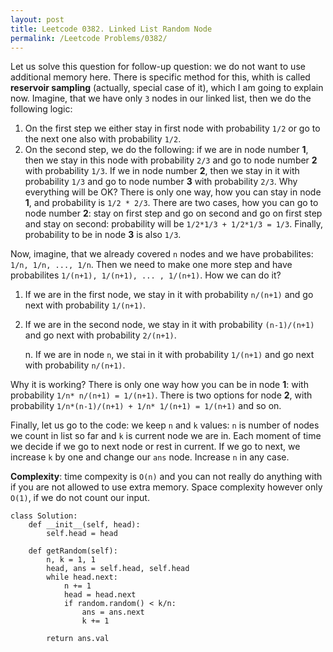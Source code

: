 ```yaml
---
layout: post
title: Leetcode 0382. Linked List Random Node
permalink: /Leetcode Problems/0382/
---
```


Let us solve this question for follow-up question: we do not want to use additional memory here. There is specific method for this, whith is called **reservoir sampling** (actually, special case of it), which I am going to explain now. Imagine, that we have only `3` nodes in our linked list, then we do the following logic:
1. On the first step we either stay in first node with probability `1/2` or go to the next one also with probability `1/2`.
2. On the second step, we do the following: if we are in node number **1**, then we stay in this node with probability `2/3` and go to node number **2** with probability `1/3`. If we in node number **2**, then we stay in it with probability `1/3` and go to node number **3** with probability `2/3`. Why everything will be OK? There is only one way, how you can stay in node **1**, and probability is `1/2 * 2/3`. There are two cases, how you can go to node number **2**: stay on first step and go on second and go on first step and stay on second: probability will be `1/2*1/3 + 1/2*1/3 = 1/3`. Finally, probability to be in node **3** is also `1/3`.

Now, imagine, that we already covered `n` nodes and we have probabilites: `1/n, 1/n, ..., 1/n`. Then we need to make one more step and have probabilites `1/(n+1), 1/(n+1), ... , 1/(n+1)`. How we can do it?
   1. If we are in the first node, we stay in it with probability `n/(n+1)` and go next with probability `1/(n+1)`.

   2. If we are in the second node, we stay in it with probability `(n-1)/(n+1)` and go next with probability `2/(n+1)`.

      n. If we are in node `n`, we stai in it with probability `1/(n+1)` and go next with probability `n/(n+1)`.

Why it is working? There is only one way how you can be in node **1**: with probability `1/n* n/(n+1) = 1/(n+1)`. There is two options for node **2**, with probability `1/n*(n-1)/(n+1) + 1/n* 1/(n+1) = 1/(n+1)` and so on.

Finally, let us go to the code: we keep `n` and `k` values: `n` is number of nodes we count in list so far and `k` is current node we are in. Each moment of time we decide if we go to next node or rest in current. If we go to next, we increase `k` by one and change our `ans` node. Increase `n` in any case.

**Complexity**: time compexity is `O(n)` and you can not really do anything with if you are not allowed to use extra memory. Space complexity however only `O(1)`, if we do not count our input.

```
class Solution:
    def __init__(self, head):
        self.head = head

    def getRandom(self):
        n, k = 1, 1
        head, ans = self.head, self.head
        while head.next:
            n += 1
            head = head.next
            if random.random() < k/n:
                ans = ans.next
                k += 1
                
        return ans.val
```